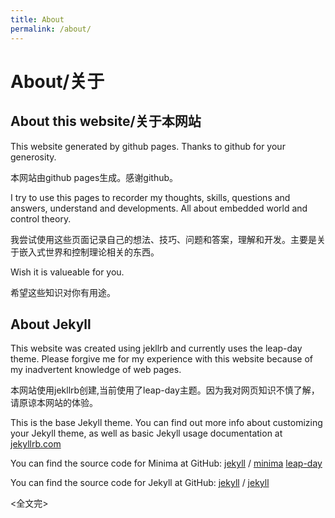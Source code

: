 ```yaml
---
title: About
permalink: /about/
---
```

# About/关于
## About this website/关于本网站
This website generated by github pages. Thanks to github for your generosity.

本网站由github pages生成。感谢github。

I try to use this pages to recorder my thoughts, skills, questions and answers, understand and developments. All about embedded world and control theory.

我尝试使用这些页面记录自己的想法、技巧、问题和答案，理解和开发。主要是关于嵌入式世界和控制理论相关的东西。

Wish it is valueable for you.

希望这些知识对你有用途。


## About Jekyll
This website was created using jekllrb and currently uses the leap-day theme. Please forgive me for my experience with this website because of my inadvertent knowledge of web pages.

本网站使用jekllrb创建,当前使用了leap-day主题。因为我对网页知识不慎了解，请原谅本网站的体验。


This is the base Jekyll theme. You can find out more info about customizing your Jekyll theme, as well as basic Jekyll usage documentation at [jekyllrb.com](https://jekyllrb.com/)

You can find the source code for Minima at GitHub:
[jekyll][jekyll-organization] /
[minima](https://github.com/jekyll/minima)
[leap-day](https://github.com/pages-themes/leap-day)

You can find the source code for Jekyll at GitHub:
[jekyll][jekyll-organization] /
[jekyll](https://github.com/jekyll/jekyll)


[jekyll-organization]: https://github.com/jekyll

<全文完>
